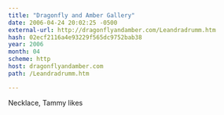 ```yaml
---
title: "Dragonfly and Amber Gallery"
date: 2006-04-24 20:02:25 -0500
external-url: http://dragonflyandamber.com/Leandradrumm.htm
hash: 02ecf2116a4e93229f565dc9752bab38
year: 2006
month: 04
scheme: http
host: dragonflyandamber.com
path: /Leandradrumm.htm

---
```


Necklace, Tammy likes
